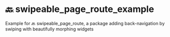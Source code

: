 # 🔙 swipeable_page_route_example

Example for 🔙 swipeable_page_route, a package adding back-navigation by swiping with beautifully morphing widgets
